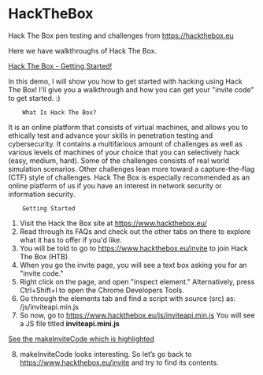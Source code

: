 # HackTheBox
Hack The Box pen testing and challenges from https://hackthebox.eu

Here we have walkthroughs of Hack The Box.

<a href="https://www.youtube.com/watch?v=1t8Mt8wVgiY&t=152s">Hack The Box - Getting Started!</a>

In this demo, I will show you how to get started with hacking using Hack The Box! 
I'll give you a walkthrough and how you can get your "invite code" to get started. :)

        What Is Hack The Box?
It is an online platform that consists of virtual machines, and allows you to ethically test and advance your skills in penetration testing and cybersecurity. It contains a multifarious amount of challenges as well as various levels of machines of your choice that you can selectively hack (easy, medium, hard). Some of the challenges consists of real world simulation scenarios. Other challenges lean more toward a capture-the-flag (CTF) style of challenges. Hack The Box is especially recommended as an online platform of us if you have an interest in network security or information security.

        Getting Started
1. Visit the Hack the Box site at https://www.hackthebox.eu/
2. Read through its FAQs and check out the other tabs on there to explore what it has to offer if you'd like.
3. You will be told to go to https://www.hackthebox.eu/invite to join Hack The Box (HTB).
4. When you go the invite page, you will see a text box asking you for an "invite code."
5. Right click on the page, and open "inspect element." Alternatively, press Ctrl+Shift+I to open the Chrome Developers Tools.
6. Go through the elements tab and find a script with source (src) as: /js/inviteapi.min.js
7. So now, go to https://www.hackthebox.eu/js/inviteapi.min.js You will see a JS file titled <b>inviteapi.mini.js</b>

<a href="https://miro.medium.com/max/1864/1*pmXbnn4EjGZRKtJTKyYGEA.png">See the makeInviteCode which is highlighted
</a>

8. makeInviteCode looks interesting. So let’s go back to https://www.hackthebox.eu/invite and try to find its contents.
